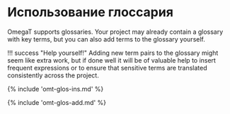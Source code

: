 # Использование глоссария

OmegaT supports glossaries. Your project may already contain a glossary with key terms, but you can also add terms to the glossary yourself.

<!-- prettier-ignore -->
!!! success "Help yourself!"
    Adding new term pairs to the glossary might seem like extra work, but if done well it will be of valuable help to insert frequent expressions or to ensure that sensitive terms are translated consistently across the project.

<!-- section: inserting glossary matches -->

{% include 'omt-glos-ins.md' %}

<!-- section: inserting glossary matches -->

{% include 'omt-glos-add.md' %}
